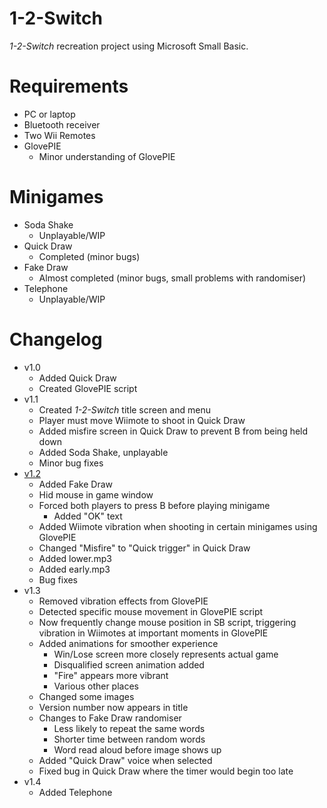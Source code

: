  
# 1-2-Switch
*1-2-Switch* recreation project using Microsoft Small Basic.

# Requirements
* PC or laptop
* Bluetooth receiver
* Two Wii Remotes
* GlovePIE
  * Minor understanding of GlovePIE

# Minigames
* Soda Shake
  * Unplayable/WIP
* Quick Draw
  * Completed (minor bugs)
* Fake Draw
  * Almost completed (minor bugs, small problems with randomiser)
* Telephone
  * Unplayable/WIP

# Changelog
* v1.0
  * Added Quick Draw
  * Created GlovePIE script
* v1.1
  * Created *1-2-Switch* title screen and menu
  * Player must move Wiimote to shoot in Quick Draw
  * Added misfire screen in Quick Draw to prevent B from being held down <!-- Thanks for the beta testing, dad -->
  * Added Soda Shake, unplayable
  * Minor bug fixes
* [v1.2](https://www.reddit.com/r/nintendo/comments/64aq9o/12switch_partially_recreated_in_small_basic/)
  * Added Fake Draw
  * Hid mouse in game window 
  * Forced both players to press B before playing minigame
    * Added "OK" text
  * Added Wiimote vibration when shooting in certain minigames using GlovePIE
  * Changed "Misfire" to "Quick trigger" in Quick Draw
  * Added lower.mp3
  * Added early.mp3
  * Bug fixes
* v1.3
  * Removed vibration effects from GlovePIE
  * Detected specific mouse movement in GlovePIE script
  * Now frequently change mouse position in SB script, triggering vibration in Wiimotes at important moments in GlovePIE
  * Added animations for smoother experience
    * Win/Lose screen more closely represents actual game
    * Disqualified screen animation added
    * "Fire" appears more vibrant
    * Various other places
  * Changed some images
  * Version number now appears in title
  * Changes to Fake Draw randomiser
    * Less likely to repeat the same words
    * Shorter time between random words
    * Word read aloud before image shows up
  * Added "Quick Draw" voice when selected
  * Fixed bug in Quick Draw where the timer would begin too late
* v1.4
  * Added Telephone
